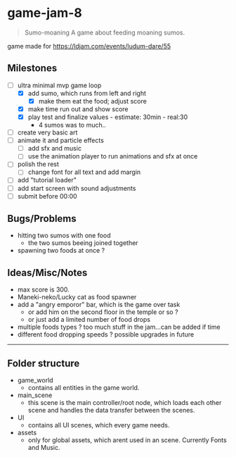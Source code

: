 # game-jam-8

> Sumo-moaning
> A game about feeding moaning sumos.

game made for https://ldjam.com/events/ludum-dare/55

## Milestones
- [ ] ultra minimal mvp game loop
	- [X] add sumo, which runs from left and right
		- [X] make them eat the food; adjust score
	- [X] make time run out and show score 
	- [x] play test and finalize values - estimate: 30min - real:30
		- 4 sumos was to much..
- [ ] create very basic art 
- [ ] animate it and particle effects
	- [ ] add sfx and music
	- [ ] use the animation player to run animations and sfx at once
- [ ] polish the rest
	- [ ] change font for all text and add margin

- [ ] add "tutorial loader"	 
- [ ] add start screen with sound adjustments
- [ ] submit before 00:00

## Bugs/Problems
- hitting two sumos with one food
	- the two sumos beeing joined together
- spawning two foods at once ?

## Ideas/Misc/Notes
- max score is 300.
- Maneki-neko/Lucky cat as food spawner
- add a "angry emporor" bar, which is the game over task
	- or add him on the second floor in the temple or so ?
	- or just add a limited number of food drops
- multiple foods types ? too much stuff in the jam...can be added if time 
- different food dropping speeds ? possible upgrades in future

---

## Folder structure

- game_world
	- contains all entities in the game world.
- main_scene
	- this scene is the main controller/root node, which loads each other scene and handles the data transfer between the scenes.
- UI
  - contains all UI scenes, which every game needs.
- assets
	- only for global assets, which arent used in an scene. Currently Fonts and Music.

## 

